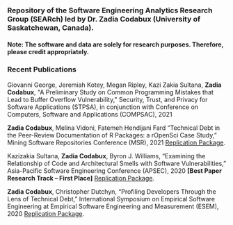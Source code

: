 ### Repository of the Software Engineering Analytics Research Group (SEARch) led by Dr. Zadia Codabux (University of Saskatchewan, Canada).
#### Note: The software and data are solely for research purposes. Therefore, please credit appropriately. 

### Recent Publications

Giovanni George, Jeremiah Kotey, Megan Ripley, Kazi Zakia Sultana, **Zadia Codabux**, "A Preliminary Study on Common Programming Mistakes that Lead to Buffer Overflow Vulnerability," Security, Trust, and Privacy for Software Applications (STPSA), in conjunction with Conference on Computers, Software and Applications (COMPSAC), 2021

**Zadia Codabux**, Melina Vidoni, Fatemeh Hendijani Fard “Technical Debt in the Peer-Review Documentation of R Packages: a rOpenSci Case Study,” Mining Software Repositories Conference (MSR), 2021  [Replication Package](https://zenodo.org/record/4589573).

Kazizakia Sultana, **Zadia Codabux**, Byron J. Williams, “Examining the Relationship of Code and Architectural Smells with Software Vulnerabilities,” Asia-Pacific Software Engineering Conference (APSEC), 2020 **[Best Paper Research Track – First Place]** [Replication Package](https://github.com/tdresearchgroup/APSEC2020_ReplicationPackage).

**Zadia Codabux**, Christopher Dutchyn, “Profiling Developers Through the Lens of Technical Debt,” International Symposium on Empirical Software Engineering at Empirical Software Engineering and Measurement (ESEM), 2020 [Replication Package](https://github.com/tdresearchgroup/ESEM2020_ReplicationPackage).





<!--
**tdresearchgroup/tdresearchgroup** is a ✨ _special_ ✨ repository because its `README.md` (this file) appears on your GitHub profile.

Here are some ideas to get you started:

- 🔭 I’m currently working on ...
- 🌱 I’m currently learning ...
- 👯 I’m looking to collaborate on ...
- 🤔 I’m looking for help with ...
- 💬 Ask me about ...
- 📫 How to reach me: ...
- 😄 Pronouns: ...
- ⚡ Fun fact: ...
-->
